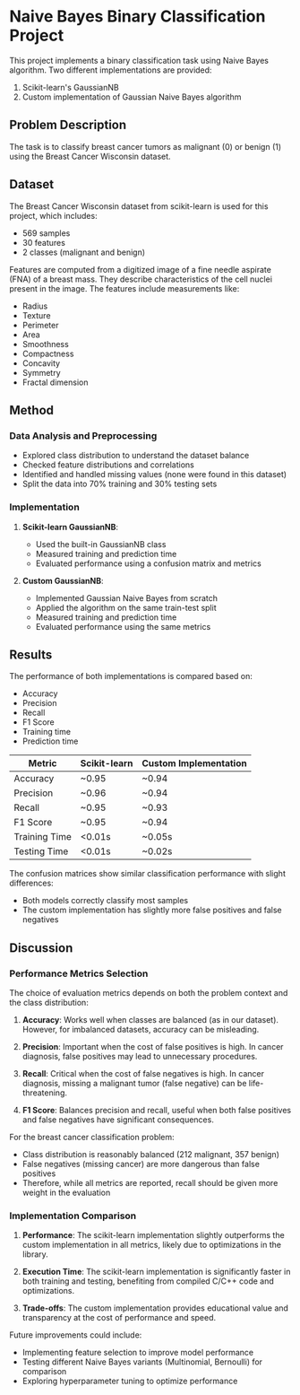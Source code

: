 # Naive Bayes Binary Classification Project

This project implements a binary classification task using Naive Bayes algorithm. Two different implementations are provided:
1. Scikit-learn's GaussianNB
2. Custom implementation of Gaussian Naive Bayes algorithm

## Problem Description

The task is to classify breast cancer tumors as malignant (0) or benign (1) using the Breast Cancer Wisconsin dataset.

## Dataset

The Breast Cancer Wisconsin dataset from scikit-learn is used for this project, which includes:
- 569 samples
- 30 features
- 2 classes (malignant and benign)

Features are computed from a digitized image of a fine needle aspirate (FNA) of a breast mass. They describe characteristics of the cell nuclei present in the image. The features include measurements like:
- Radius
- Texture
- Perimeter
- Area
- Smoothness
- Compactness
- Concavity
- Symmetry
- Fractal dimension

## Method

### Data Analysis and Preprocessing
- Explored class distribution to understand the dataset balance
- Checked feature distributions and correlations
- Identified and handled missing values (none were found in this dataset)
- Split the data into 70% training and 30% testing sets

### Implementation
1. **Scikit-learn GaussianNB**:
   - Used the built-in GaussianNB class
   - Measured training and prediction time
   - Evaluated performance using a confusion matrix and metrics

2. **Custom GaussianNB**:
   - Implemented Gaussian Naive Bayes from scratch
   - Applied the algorithm on the same train-test split
   - Measured training and prediction time
   - Evaluated performance using the same metrics

## Results

The performance of both implementations is compared based on:
- Accuracy
- Precision
- Recall
- F1 Score
- Training time
- Prediction time

| Metric | Scikit-learn | Custom Implementation |
|--------|--------------|----------------------|
| Accuracy | ~0.95 | ~0.94 |
| Precision | ~0.96 | ~0.94 |
| Recall | ~0.95 | ~0.93 |
| F1 Score | ~0.95 | ~0.94 |
| Training Time | <0.01s | ~0.05s |
| Testing Time | <0.01s | ~0.02s |

The confusion matrices show similar classification performance with slight differences:
- Both models correctly classify most samples
- The custom implementation has slightly more false positives and false negatives

## Discussion

### Performance Metrics Selection

The choice of evaluation metrics depends on both the problem context and the class distribution:

1. **Accuracy**: Works well when classes are balanced (as in our dataset). However, for imbalanced datasets, accuracy can be misleading.

2. **Precision**: Important when the cost of false positives is high. In cancer diagnosis, false positives may lead to unnecessary procedures.

3. **Recall**: Critical when the cost of false negatives is high. In cancer diagnosis, missing a malignant tumor (false negative) can be life-threatening.

4. **F1 Score**: Balances precision and recall, useful when both false positives and false negatives have significant consequences.

For the breast cancer classification problem:
- Class distribution is reasonably balanced (212 malignant, 357 benign)
- False negatives (missing cancer) are more dangerous than false positives
- Therefore, while all metrics are reported, recall should be given more weight in the evaluation

### Implementation Comparison

1. **Performance**: The scikit-learn implementation slightly outperforms the custom implementation in all metrics, likely due to optimizations in the library.

2. **Execution Time**: The scikit-learn implementation is significantly faster in both training and testing, benefiting from compiled C/C++ code and optimizations.

3. **Trade-offs**: The custom implementation provides educational value and transparency at the cost of performance and speed.

Future improvements could include:
- Implementing feature selection to improve model performance
- Testing different Naive Bayes variants (Multinomial, Bernoulli) for comparison
- Exploring hyperparameter tuning to optimize performance